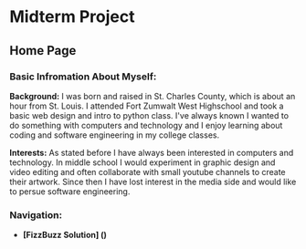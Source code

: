 # Midterm Project
## Home Page
### Basic Infromation About Myself:
**Background:** I was born and raised in St. Charles County, which is about an hour from St. Louis.
I attended Fort Zumwalt West Highschool and took a basic web design and intro to python class. I've always known I wanted to do something with computers and technology and I enjoy learning about coding and software engineering in my college classes.

**Interests:** As stated before I have always been interested in computers and technology. In middle school I would experiment in graphic design and video editing and often collaborate with small youtube channels to create their artwork. Since then I have lost interest in the media side and would like to persue software engineering. 

### Navigation:
- __[FizzBuzz Solution]
()__
